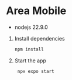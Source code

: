 # Area Mobile

- nodejs 22.9.0

1. Install dependencies

   ```bash
   npm install
   ```

2. Start the app

   ```bash
    npx expo start
   ```
